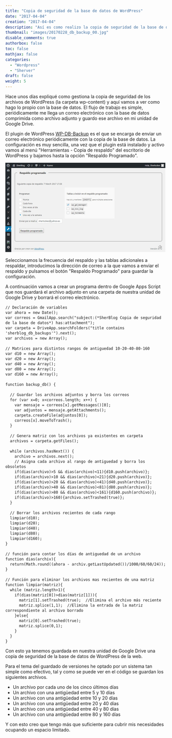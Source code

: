 ```yaml
---
title: "Copia de seguridad de la base de datos de WordPress"
date: "2017-04-04"
creation: "2017-04-04"
description: "Así es como realizo la copia de seguridad de la base de datos de WordPress hacia Google Drive"
thumbnail: "images/20170228_db_backup_00.jpg"
disable_comments: true
authorbox: false
toc: false
mathjax: false
categories:
  - "Wordpress"
  - "Sherver"
draft: false
weight: 5
---
```

Hace unos días expliqué como gestiona la copia de seguridad de los archivos de WordPress (la carpeta wp-content) y aquí vamos a ver como hago lo propio con la base de datos. El flujo de trabajo es simple, periódicamente me llega un correo electrónico con la base de datos comprimida como archivo adjunto y guardo ese archivo en mi unidad de Google Drive.

El plugin de WordPress [WP-DB-Backup][1] es el que se encarga de enviar un correo electrónico periódicamente con la copia de la base de datos. La configuración es muy sencilla, una vez que el plugin está instalado y activo vamos al menú "Herramientas - Copia de respaldo" del escritorio de WordPress y bajamos hasta la opción "Respaldo Programado".

![image][2]

Seleccionamos la frecuencia del respaldo y las tablas adicionales a respaldar, introducimos la dirección de correo a la que vamos a enviar el respaldo y pulsamos el botón "Respaldo Programado" para guardar la configuración.

A continuación vamos a crear un programa dentro de Google Apps Script que nos guardará el archivo adjunto en una carpeta de nuestra unidad de Google Drive y borrará el correo electrónico.

```
// Declaración de variables
var ahora = new Date();
var correos = GmailApp.search("subject:(*SherBlog Copia de seguridad de la base de datos*) has:attachment");
var carpeta = DriveApp.searchFolders("title contains 'sherblog_db_backups'").next();
var archivos = new Array();
 
// Matrices para distintos rangos de antiguedad 10-20-40-80-160 
var d10 = new Array();
var d20 = new Array();
var d40 = new Array();
var d80 = new Array();
var d160 = new Array();
 
function backup_db() {
  
  // Guardar los archivos adjuntos y borra los correos
  for (var x=0; x<correos.length; x++) {
    var mensaje = correos[x].getMessages()[0];
    var adjuntos = mensaje.getAttachments();
    carpeta.createFile(adjuntos[0]);
    correos[x].moveToTrash();
  }
                 
  // Genera matriz con los archivos ya existentes en carpeta
  archivos = carpeta.getFiles();
  
  while (archivos.hasNext()) {
    archivo = archivos.next();
    // Asigna cada archivo al rango de antiguedad y borra los obsoletos
    if(dias(archivo)>5 && dias(archivo)<11){d10.push(archivo)};
    if(dias(archivo)>10 && dias(archivo)<21){d20.push(archivo)};
    if(dias(archivo)>20 && dias(archivo)<41){d40.push(archivo)};
    if(dias(archivo)>40 && dias(archivo)<81){d80.push(archivo)};
    if(dias(archivo)>80 && dias(archivo)<161){d160.push(archivo)};
    if(dias(archivo)>160){archivo.setTrashed(true)};
  }
               
  // Borrar los archivos recientes de cada rango
  limpiar(d10);
  limpiar(d20);
  limpiar(d40);
  limpiar(d80);
  limpiar(d160); 
}
 
// función para contar los días de antiguedad de un archivo
function dias(archiv){
  return(Math.round((ahora - archiv.getLastUpdated())/1000/60/60/24));
}
 
// Función para eliminar los archivos mas recientes de una matriz
function limpiar(matriz){
  while (matriz.length>1){
    if(dias(matriz[0])>dias(matriz[1])){
      matriz[1].setTrashed(true);  //Elimina el archivo más reciente
      matriz.splice(1,1);  //Elimina la entrada de la matriz correspondiente al archivo borrado
    }else{
      matriz[0].setTrashed(true);
      matriz.splice(0,1);
    }
  }
}
```

Con esto ya tenemos guardada en nuestra unidad de Google Drive una copia de seguridad de la base de datos de WordPress de la web.

Para el tema del guardado de versiones he optado por un sistema tan simple como efectivo, tal y como se puede ver en el código se guardan los siguientes archivos.

* Un archivo por cada uno de los cinco últimos días
* Un archivo con una antigüedad entre 5 y 10 días
* Un archivo con una antigüedad entre 10 y 20 días
* Un archivo con una antigüedad entre 20 y 40 días
* Un archivo con una antigüedad entre 40 y 80 días
* Un archivo con una antigüedad entre 80 y 160 días

Y con esto creo que tengo más que suficiente para cubrir mis necesidades ocupando un espacio limitado.

[1]:  https://es.wordpress.org/plugins/wp-db-backup/
[2]: /images/20170228_db_backup_01.jpg